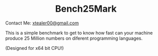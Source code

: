 <h1 style="text-align:center;">Bench25Mark</h1>

Contact Me: xtealer00@gmail.com




This is a simple benchmark to get to know how fast can your machine produce 25 Million numbers on diferent programming languages. 

(Designed for x64 bit CPU!)

